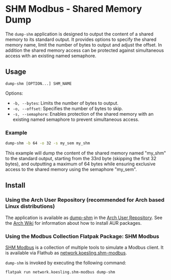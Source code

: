 # SHM Modbus - Shared Memory Dump

The ```dump-shm``` application is designed to output the content of a shared memory to its standard output. 
It provides options to specify the shared memory name, limit the number of bytes to output and adjust the offset.
In addition the shared memory access can be protected against simultaneous access with an existing named semaphore.


## Usage

```text
dump-shm [OPTION...] SHM_NAME
```

Options:

- ```-b, --bytes```: Limits the number of bytes to output.
- ```-o, --offset```: Specifies the number of bytes to skip.
- ```-s, --semaphore```: Enables protection of the shared memory with an existing named semaphore to prevent simultaneous access.

### Example
```bash
dump-shm -b 64 -o 32 -s my_sem my_shm
```

This example will dump the content of the shared memory named "my_shm" to the standard output, starting from the 33rd byte (skipping the first 32 bytes), and outputting a maximum of 64 bytes while ensuring exclusive access to the shared memory using the semaphore "my_sem".

## Install

### Using the Arch User Repository (recommended for Arch based Linux distributions)

The application is available as [dump-shm](https://aur.archlinux.org/packages/dump-shm) in the [Arch User Repository](https://aur.archlinux.org/).
See the [Arch Wiki](https://wiki.archlinux.org/title/Arch_User_Repository) for information about how to install AUR packages.

### Using the Modbus Collection Flatpak Package: SHM Modbus

[SHM Modbus](https://nikolask-source.github.io/SHM_Modbus/) is a collection of multiple tools to simulate a Modbus client.
It is available via Flathub as [network.koesling.shm-modbus](https://flathub.org/apps/network.koesling.shm-modbus).

```dump-shm``` is invoked by executing the following command:
```
flatpak run network.koesling.shm-modbus dump-shm
```
